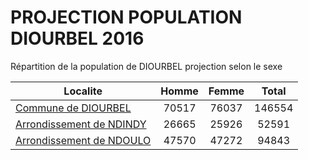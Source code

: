 # PROJECTION POPULATION DIOURBEL 2016
	
Répartition de la population de DIOURBEL projection selon le sexe
	
| Localite  | Homme | Femme | Total |
| --------- |:-----:|:-----:|:-----:|
| [Commune de DIOURBEL](DIOURBEL) | 70517 | 76037 | 146554 |
| [Arrondissement de NDINDY](NDINDY) | 26665 | 25926 | 52591 |
| [Arrondissement de NDOULO](NDOULO) | 47570 | 47272 | 94843 |
